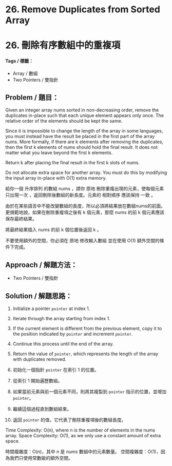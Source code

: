 # 26. Remove Duplicates from Sorted Array
# 26. 刪除有序數組中的重複項

#### Tags / 標籤：
- Array / 數組
- Two Pointers / 雙指針

## Problem / 題目：
Given an integer array nums sorted in non-decreasing order, remove the duplicates in-place such that each unique element appears only once. The relative order of the elements should be kept the same.

Since it is impossible to change the length of the array in some languages, you must instead have the result be placed in the first part of the array nums. More formally, if there are k elements after removing the duplicates, then the first k elements of nums should hold the final result. It does not matter what you leave beyond the first k elements.

Return k after placing the final result in the first k slots of nums.

Do not allocate extra space for another array. You must do this by modifying the input array in-place with O(1) extra memory.

給你一個 升序排列 的數組 nums ，請你 原地 刪除重複出現的元素，使每個元素 只出現一次 ，返回刪除後數組的新長度。元素的 相對順序 應該保持 一致 。

由於在某些語言中不能改變數組的長度，所以必須將結果放在數組nums的前面。更規範地說，如果在刪除重複項之後有 k 個元素，那麼 nums 的前 k 個元素應該保存最終結果。

將最終結果插入 nums 的前 k 個位置後返回 k 。

不要使用額外的空間，你必須在 原地 修改輸入數組 並在使用 O(1) 額外空間的條件下完成。

## Approach / 解題方法：
- Two Pointers / 雙指針

## Solution / 解題思路： 
1. Initialize a pointer `pointer` at index 1.
2. Iterate through the array starting from index 1.
3. If the current element is different from the previous element, copy it to the position indicated by `pointer` and increment `pointer`.
4. Continue this process until the end of the array.
5. Return the value of `pointer`, which represents the length of the array with duplicates removed.

1. 初始化一個指針 `pointer` 在索引 1 的位置。
2. 從索引 1 開始遍歷數組。
3. 如果當前元素與前一個元素不同，則將其複製到 `pointer` 指示的位置，並增加 `pointer`。
4. 繼續這個過程直到數組結束。
5. 返回 `pointer` 的值，它代表了刪除重複項後的數組長度。

Time Complexity: O(n), where n is the number of elements in the nums array.
Space Complexity: O(1), as we only use a constant amount of extra space.

時間複雜度：O(n)，其中 n 是 nums 數組中的元素數量。
空間複雜度：O(1)，因為我們只使用常數級的額外空間。